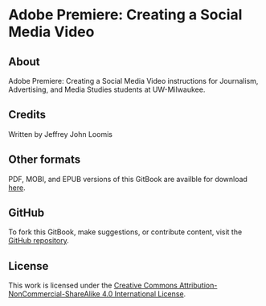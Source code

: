 # Adobe Premiere: Creating a Social Media Video

## About

Adobe Premiere: Creating a Social Media Video instructions for Journalism, Advertising, and Media Studies students at UW-Milwaukee.

## Credits

Written by Jeffrey John Loomis

## Other formats

PDF, MOBI, and EPUB versions of this GitBook are availble for download [here](https://www.gitbook.com/book/jjloomis/adobe-premiere-basic-video-editing/details).

## GitHub

To fork this GitBook, make suggestions, or contribute content, visit the [GitHub repository](https://github.com/jjloomis/adobe-premiere-creating-a-social-media-video).

## License

This work is licensed under the [Creative Commons Attribution-NonCommercial-ShareAlike 4.0 International License](https://creativecommons.org/licenses/by-nc-sa/4.0/).

